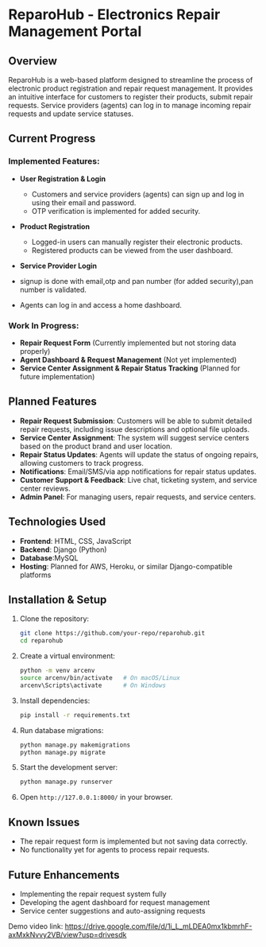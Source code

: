# ReparoHub - Electronics Repair Management Portal

## Overview
ReparoHub is a web-based platform designed to streamline the process of electronic product registration and repair request management. It provides an intuitive interface for customers to register their products, submit repair requests. Service providers (agents) can log in to manage incoming repair requests and update service statuses.

## Current Progress
### Implemented Features:
- **User Registration & Login**
  - Customers and service providers (agents) can sign up and log in using their email and password.
  - OTP verification is implemented for added security.
  
- **Product Registration**
  - Logged-in users can manually register their electronic products.
  - Registered products can be viewed from the user dashboard.
  
- **Service Provider Login**
-   signup is done with email,otp and pan number (for added security),pan number is validated.
  - Agents can log in and access a home dashboard.
   

### Work In Progress:
- **Repair Request Form** (Currently implemented but not storing data properly)
- **Agent Dashboard & Request Management** (Not yet implemented)
- **Service Center Assignment & Repair Status Tracking** (Planned for future implementation)

## Planned Features
- **Repair Request Submission**: Customers will be able to submit detailed repair requests, including issue descriptions and optional file uploads.
- **Service Center Assignment**: The system will suggest service centers based on the product brand and user location.
- **Repair Status Updates**: Agents will update the status of ongoing repairs, allowing customers to track progress.
- **Notifications**: Email/SMS/via app notifications for repair status updates.
- **Customer Support & Feedback**: Live chat, ticketing system, and service center reviews.
- **Admin Panel**: For managing users, repair requests, and service centers.

## Technologies Used
- **Frontend**: HTML, CSS, JavaScript
- **Backend**: Django (Python)
- **Database**:MySQL
- **Hosting**: Planned for AWS, Heroku, or similar Django-compatible platforms

## Installation & Setup
1. Clone the repository:
   ```bash
   git clone https://github.com/your-repo/reparohub.git
   cd reparohub
   ```
2. Create a virtual environment:
   ```bash
   python -m venv arcenv
   source arcenv/bin/activate   # On macOS/Linux
   arcenv\Scripts\activate      # On Windows
   ```
3. Install dependencies:
   ```bash
   pip install -r requirements.txt
   ```
4. Run database migrations:
   ```bash
   python manage.py makemigrations
   python manage.py migrate
   ```
5. Start the development server:
   ```bash
   python manage.py runserver
   ```
6. Open `http://127.0.0.1:8000/` in your browser.

## Known Issues
- The repair request form is implemented but not saving data correctly.
- No functionality yet for agents to process repair requests.

## Future Enhancements
- Implementing the repair request system fully
- Developing the agent dashboard for request management
- Service center suggestions and auto-assigning requests

Demo video link: https://drive.google.com/file/d/1i_L_mLDEA0mx1kbmrhF-axMxkNvvy2VB/view?usp=drivesdk

